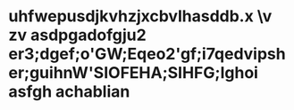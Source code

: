 uhfwepusdjkvhzjxcbvlhasddb.x \v
zv
asdpgadofgju2	er3;dgef;o'GW;Eqeo2'gf;i7qedvipsher;guihnW'SIOFEHA;SIHFG;Ighoi
asfgh
achablian
========
